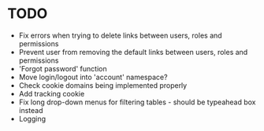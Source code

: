 # TODO

* Fix errors when trying to delete links between users, roles and permissions
* Prevent user from removing the default links between users, roles and permissions
* 'Forgot password' function
* Move login/logout into 'account' namespace?
* Check cookie domains being implemented properly
* Add tracking cookie
* Fix long drop-down menus for filtering tables - should be typeahead box instead
* Logging
